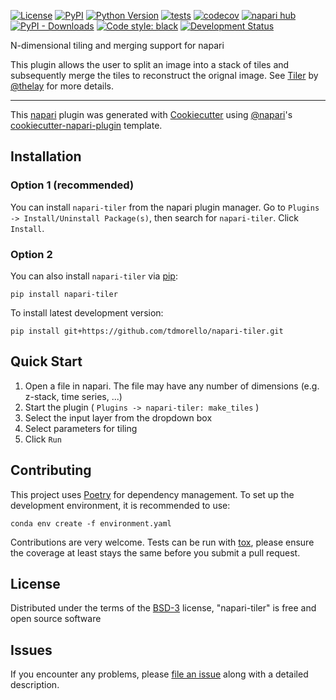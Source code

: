 
[![License](https://img.shields.io/pypi/l/napari-tiler.svg?color=green)](https://github.com/tdmorello/napari-tiler/raw/main/LICENSE)
[![PyPI](https://img.shields.io/pypi/v/napari-tiler.svg?color=green)](https://pypi.org/project/napari-tiler)
[![Python Version](https://img.shields.io/pypi/pyversions/napari-tiler.svg?color=green)](https://python.org)
[![tests](https://github.com/tdmorello/napari-tiler/workflows/tests/badge.svg)](https://github.com/tdmorello/napari-tiler/actions)
[![codecov](https://codecov.io/gh/tdmorello/napari-tiler/branch/main/graph/badge.svg)](https://codecov.io/gh/tdmorello/napari-tiler)
[![napari hub](https://img.shields.io/endpoint?url=https://api.napari-hub.org/shields/napari-tiler)](https://napari-hub.org/plugins/napari-tiler)
[![PyPI - Downloads](https://img.shields.io/pypi/dm/napari-tiler.svg)](https://pypistats.org/packages/napari-tiler)
[![Code style: black](https://img.shields.io/badge/code%20style-black-000000.svg)](https://github.com/python/black)
[![Development Status](https://img.shields.io/pypi/status/napari-tiler.svg)](https://github.com/tdmorello/napari-tiler)

N-dimensional tiling and merging support for napari

This plugin allows the user to split an image into a stack of tiles and subsequently merge the tiles to reconstruct the orignal image.
See [Tiler](https://pypi.org/project/tiler/) by [@thelay](https://github.com/the-lay) for more details.

----------------------------------

This [napari] plugin was generated with [Cookiecutter] using [@napari]'s [cookiecutter-napari-plugin] template.

<!--
Don't miss the full getting started guide to set up your new package:
https://github.com/napari/cookiecutter-napari-plugin#getting-started

and review the napari docs for plugin developers:
https://napari.org/plugins/stable/index.html
-->

## Installation

### Option 1 (recommended)

You can install `napari-tiler` from the napari plugin manager. Go to `Plugins -> Install/Uninstall Package(s)`, then search for `napari-tiler`. Click `Install`.

### Option 2

You can also install `napari-tiler` via [pip]:

    pip install napari-tiler

To install latest development version:

    pip install git+https://github.com/tdmorello/napari-tiler.git

## Quick Start

1. Open a file in napari. The file may have any number of dimensions (e.g. z-stack, time series, ...)
2. Start the plugin ( `Plugins -> napari-tiler: make_tiles` )
3. Select the input layer from the dropdown box
4. Select parameters for tiling
5. Click `Run`

## Contributing

This project uses [Poetry](https://github.com/python-poetry/poetry) for dependency management.
To set up the development environment, it is recommended to use:

    conda env create -f environment.yaml

Contributions are very welcome. Tests can be run with [tox], please ensure the coverage at least stays the same before you submit a pull request.

## License

Distributed under the terms of the [BSD-3] license,
"napari-tiler" is free and open source software

## Issues

If you encounter any problems, please [file an issue] along with a detailed description.

[napari]: https://github.com/napari/napari
[Cookiecutter]: https://github.com/audreyr/cookiecutter
[@napari]: https://github.com/napari
[MIT]: http://opensource.org/licenses/MIT
[BSD-3]: http://opensource.org/licenses/BSD-3-Clause
[GNU GPL v3.0]: http://www.gnu.org/licenses/gpl-3.0.txt
[GNU LGPL v3.0]: http://www.gnu.org/licenses/lgpl-3.0.txt
[Apache Software License 2.0]: http://www.apache.org/licenses/LICENSE-2.0
[Mozilla Public License 2.0]: https://www.mozilla.org/media/MPL/2.0/index.txt
[cookiecutter-napari-plugin]: https://github.com/napari/cookiecutter-napari-plugin

[file an issue]: https://github.com/tdmorello/napari-tiler/issues

[napari]: https://github.com/napari/napari
[tox]: https://tox.readthedocs.io/en/latest/
[pip]: https://pypi.org/project/pip/
[PyPI]: https://pypi.org/

